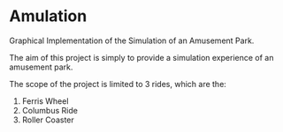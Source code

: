 # Amulation
Graphical Implementation of the Simulation of an Amusement Park. 

The aim of this project is simply to provide a simulation experience of an amusement park. 

The scope of the project is limited to 3 rides, which are the:
1. Ferris Wheel 
2. Columbus Ride 
3. Roller Coaster
